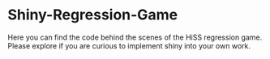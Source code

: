 # Shiny-Regression-Game
Here you can find the code behind the scenes of the HiSS regression game. Please explore if you are curious to implement shiny into your own work. 

